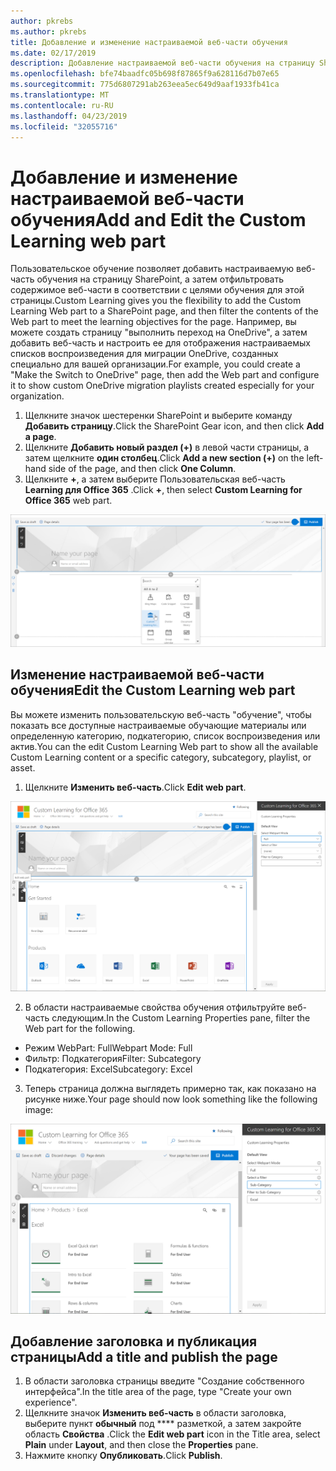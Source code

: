 ```yaml
---
author: pkrebs
ms.author: pkrebs
title: Добавление и изменение настраиваемой веб-части обучения
ms.date: 02/17/2019
description: Добавление настраиваемой веб-части обучения на страницу SharePoint
ms.openlocfilehash: bfe74baadfc05b698f87865f9a628116d7b07e65
ms.sourcegitcommit: 775d6807291ab263eea5ec649d9aaf1933fb41ca
ms.translationtype: MT
ms.contentlocale: ru-RU
ms.lasthandoff: 04/23/2019
ms.locfileid: "32055716"
---
```

# <a name="add-and-edit-the-custom-learning-web-part"></a><span data-ttu-id="03ba9-103">Добавление и изменение настраиваемой веб-части обучения</span><span class="sxs-lookup"><span data-stu-id="03ba9-103">Add and Edit the Custom Learning web part</span></span>

<span data-ttu-id="03ba9-104">Пользовательское обучение позволяет добавить настраиваемую веб-часть обучения на страницу SharePoint, а затем отфильтровать содержимое веб-части в соответствии с целями обучения для этой страницы.</span><span class="sxs-lookup"><span data-stu-id="03ba9-104">Custom Learning gives you the flexibility to add the Custom Learning Web part to a SharePoint page, and then filter the contents of the Web part to meet the learning objectives for the page.</span></span> <span data-ttu-id="03ba9-105">Например, вы можете создать страницу "выполнить переход на OneDrive", а затем добавить веб-часть и настроить ее для отображения настраиваемых списков воспроизведения для миграции OneDrive, созданных специально для вашей организации.</span><span class="sxs-lookup"><span data-stu-id="03ba9-105">For example, you could create a "Make the Switch to OneDrive" page, then add the Web part and configure it to show custom OneDrive migration playlists created especially for your organization.</span></span>

1.  <span data-ttu-id="03ba9-106">Щелкните значок шестеренки SharePoint и выберите команду **Добавить страницу**.</span><span class="sxs-lookup"><span data-stu-id="03ba9-106">Click the SharePoint Gear icon, and then click **Add a page**.</span></span>
2.  <span data-ttu-id="03ba9-107">Щелкните **Добавить новый раздел (+)** в левой части страницы, а затем щелкните **один столбец**.</span><span class="sxs-lookup"><span data-stu-id="03ba9-107">Click **Add a new section (+)** on the left-hand side of the page, and then click **One Column**.</span></span>
3.  <span data-ttu-id="03ba9-108">Щелкните **+**, а затем выберите Пользовательская веб-часть **Learning для Office 365** .</span><span class="sxs-lookup"><span data-stu-id="03ba9-108">Click **+**, then select **Custom Learning for Office 365** web part.</span></span> 

![кг-вебпартадд. png](media/cg-webpartadd.png)

## <a name="edit-the-custom-learning-web-part"></a><span data-ttu-id="03ba9-110">Изменение настраиваемой веб-части обучения</span><span class="sxs-lookup"><span data-stu-id="03ba9-110">Edit the Custom Learning web part</span></span>
<span data-ttu-id="03ba9-111">Вы можете изменить пользовательскую веб-часть "обучение", чтобы показать все доступные настраиваемые обучающие материалы или определенную категорию, подкатегорию, список воспроизведения или актив.</span><span class="sxs-lookup"><span data-stu-id="03ba9-111">You can the edit Custom Learning Web part to show all the available Custom Learning content or a specific category, subcategory, playlist, or asset.</span></span> 

1.  <span data-ttu-id="03ba9-112">Щелкните **Изменить веб-часть**.</span><span class="sxs-lookup"><span data-stu-id="03ba9-112">Click **Edit web part**.</span></span>

![кг-вебпартедит. png](media/cg-webpartedit.png)

2. <span data-ttu-id="03ba9-114">В области настраиваемые свойства обучения отфильтруйте веб-часть следующим.</span><span class="sxs-lookup"><span data-stu-id="03ba9-114">In the Custom Learning Properties pane, filter the Web part for the following.</span></span> 

- <span data-ttu-id="03ba9-115">Режим WebPart: Full</span><span class="sxs-lookup"><span data-stu-id="03ba9-115">Webpart Mode: Full</span></span>
- <span data-ttu-id="03ba9-116">Фильтр: Подкатегория</span><span class="sxs-lookup"><span data-stu-id="03ba9-116">Filter: Subcategory</span></span>
- <span data-ttu-id="03ba9-117">Подкатегория: Excel</span><span class="sxs-lookup"><span data-stu-id="03ba9-117">Subcategory: Excel</span></span>

3. <span data-ttu-id="03ba9-118">Теперь страница должна выглядеть примерно так, как показано на рисунке ниже.</span><span class="sxs-lookup"><span data-stu-id="03ba9-118">Your page should now look something like the following image:</span></span> 

![кг-вебпартфилтер. png](media/cg-webpartfilter.png)

## <a name="add-a-title-and-publish-the-page"></a><span data-ttu-id="03ba9-120">Добавление заголовка и публикация страницы</span><span class="sxs-lookup"><span data-stu-id="03ba9-120">Add a title and publish the page</span></span>
1. <span data-ttu-id="03ba9-121">В области заголовка страницы введите "Создание собственного интерфейса".</span><span class="sxs-lookup"><span data-stu-id="03ba9-121">In the title area of the page, type "Create your own experience".</span></span>
2. <span data-ttu-id="03ba9-122">Щелкните значок **Изменить веб-часть** в области заголовка, выберите пункт **обычный** под \*\*\*\* разметкой, а затем закройте область **Свойства** .</span><span class="sxs-lookup"><span data-stu-id="03ba9-122">Click the **Edit web part** icon in the Title area, select **Plain** under **Layout**, and then close the **Properties** pane.</span></span>
3. <span data-ttu-id="03ba9-123">Нажмите кнопку **Опубликовать**.</span><span class="sxs-lookup"><span data-stu-id="03ba9-123">Click **Publish**.</span></span>

